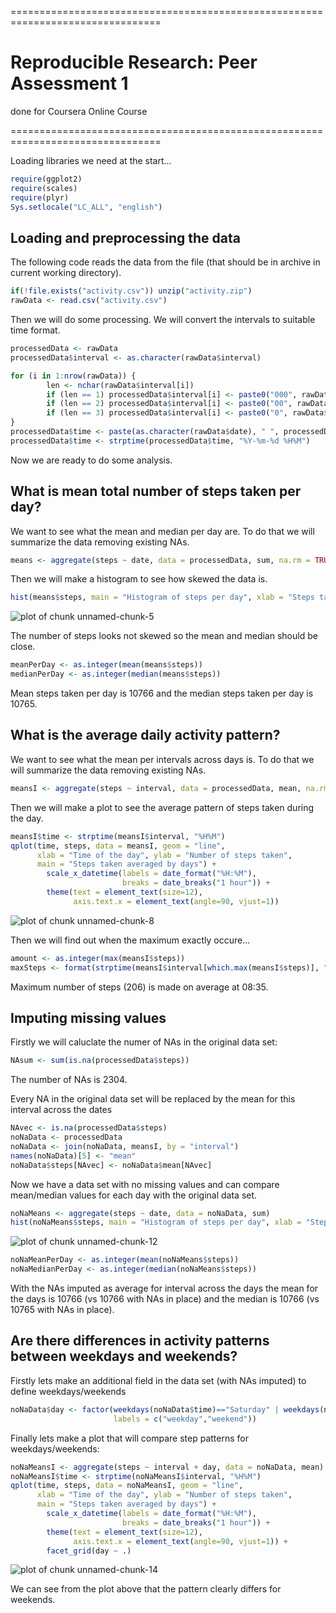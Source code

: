 ================================================================================

# Reproducible Research: Peer Assessment 1
done for Coursera Online Course

================================================================================

Loading libraries we need at the start...

```r
require(ggplot2)
require(scales)
require(plyr)
Sys.setlocale("LC_ALL", "english")
```



## Loading and preprocessing the data

The following code reads the data from the file (that should be in archive in current working directory).

```r
if(!file.exists("activity.csv")) unzip("activity.zip")
rawData <- read.csv("activity.csv")
```

Then we will do some processing. We will convert the intervals to suitable time format.

```r
processedData <- rawData
processedData$interval <- as.character(rawData$interval)

for (i in 1:nrow(rawData)) {
        len <- nchar(rawData$interval[i])
        if (len == 1) processedData$interval[i] <- paste0("000", rawData$interval[i])
        if (len == 2) processedData$interval[i] <- paste0("00", rawData$interval[i])
        if (len == 3) processedData$interval[i] <- paste0("0", rawData$interval[i])
}
processedData$time <- paste(as.character(rawData$date), " ", processedData$interval)
processedData$time <- strptime(processedData$time, "%Y-%m-%d %H%M")
```
Now we are ready to do some analysis.



## What is mean total number of steps taken per day?
We want to see what the mean and median per day are. To do that we will summarize the data removing existing NAs. 

```r
means <- aggregate(steps ~ date, data = processedData, sum, na.rm = TRUE)
```

Then we will make a histogram to see how skewed the data is. 

```r
hist(means$steps, main = "Histogram of steps per day", xlab = "Steps taken per day")
```

![plot of chunk unnamed-chunk-5](figure/unnamed-chunk-5-1.png) 

The number of steps looks not skewed so the mean and median should be close.

```r
meanPerDay <- as.integer(mean(means$steps))
medianPerDay <- as.integer(median(means$steps))
```
Mean steps taken per day is 10766 and the median steps taken per day is 10765.      



## What is the average daily activity pattern?

We want to see what the mean per intervals across days is. To do that we will summarize the data removing existing NAs.

```r
meansI <- aggregate(steps ~ interval, data = processedData, mean, na.rm = TRUE)
```

Then we will make a plot to see the average pattern of steps taken during the day.

```r
meansI$time <- strptime(meansI$interval, "%H%M")
qplot(time, steps, data = meansI, geom = "line", 
      xlab = "Time of the day", ylab = "Number of steps taken",
      main = "Steps taken averaged by days") + 
        scale_x_datetime(labels = date_format("%H:%M"), 
                         breaks = date_breaks("1 hour")) + 
        theme(text = element_text(size=12),
              axis.text.x = element_text(angle=90, vjust=1)) 
```

![plot of chunk unnamed-chunk-8](figure/unnamed-chunk-8-1.png) 

Then we will find out when the maximum exactly occure...

```r
amount <- as.integer(max(meansI$steps))
maxSteps <- format(strptime(meansI$interval[which.max(meansI$steps)], "%H%M"),"%H:%M") 
```
Maximum number of steps (206) is made on average at 08:35. 



## Imputing missing values

Firstly we will caluclate the numer of NAs in the original data set:

```r
NAsum <- sum(is.na(processedData$steps))
```
The number of NAs is 2304.

Every NA in the original data set will be replaced by the mean for this interval across the dates

```r
NAvec <- is.na(processedData$steps)
noNaData <- processedData
noNaData <- join(noNaData, meansI, by = "interval")
names(noNaData)[5] <- "mean"
noNaData$steps[NAvec] <- noNaData$mean[NAvec]
```

Now we have a data set with no missing values and can compare mean/median values for each day with the original data set.

```r
noNaMeans <- aggregate(steps ~ date, data = noNaData, sum)
hist(noNaMeans$steps, main = "Histogram of steps per day", xlab = "Steps taken per day")
```

![plot of chunk unnamed-chunk-12](figure/unnamed-chunk-12-1.png) 

```r
noNaMeanPerDay <- as.integer(mean(noNaMeans$steps))
noNaMedianPerDay <- as.integer(median(noNaMeans$steps))
```
With the NAs imputed as average for interval across the days the mean for the days is 10766 (vs 10766 with NAs in place) and the median is 10766 (vs 10765 with NAs in place).



## Are there differences in activity patterns between weekdays and weekends?
Firstly lets make an additional field in the data set (with NAs imputed) to define weekdays/weekends

```r
noNaData$day <- factor(weekdays(noNaData$time)=="Saturday" | weekdays(noNaData$time)=="Sunday", 
                       labels = c("weekday","weekend"))
```

Finally lets make a plot that will compare step patterns for weekdays/weekends:

```r
noNaMeansI <- aggregate(steps ~ interval + day, data = noNaData, mean)
noNaMeansI$time <- strptime(noNaMeansI$interval, "%H%M")
qplot(time, steps, data = noNaMeansI, geom = "line", 
      xlab = "Time of the day", ylab = "Number of steps taken",
      main = "Steps taken averaged by days") + 
        scale_x_datetime(labels = date_format("%H:%M"), 
                         breaks = date_breaks("1 hour")) + 
        theme(text = element_text(size=12),
              axis.text.x = element_text(angle=90, vjust=1)) +
        facet_grid(day ~ .)
```

![plot of chunk unnamed-chunk-14](figure/unnamed-chunk-14-1.png) 

We can see from the plot above that the pattern clearly differs for weekends.
